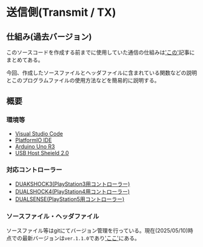 # 送信側(Transmit / TX)  

## 仕組み(過去バージョン)  

このソースコードを作成する前までに使用していた通信の仕組みは['この'](./controllerHome.md)記事にまとめてある。  

今回、作成したソースファイルとヘッダファイルに含まれている関数などの説明とこのプログラムファイルの使用方法などを簡易的に説明する。  

## 概要  

### 環境等  

* [Visual Studio Code](https://code.visualstudio.com/)  
* [PlatformIO IDE](../platformIO.md)  
* [Arduino Uno R3](https://docs.arduino.cc/hardware/uno-rev3/)  
* [USB Host Sheield 2.0](https://github.com/felis/USB_Host_Shield_2.0)  

### 対応コントローラー

* [DUAKSHOCK3(PlayStation3用コントローラー)](https://www.sony.com/ja/SonyInfo/design/gallery/CECH-ZC2/)  
* [DUALSHOCK4(PlayStation4用コントローラー)](https://www.playstation.com/ja-jp/accessories/dualshock-4-wireless-controller/)  
* [DUALSENSE(PlayStation5用コントローラー)](https://www.playstation.com/ja-jp/accessories/dualsense-wireless-controller/)  

### ソースファイル・ヘッダファイル  

ソースファイル等はgitにてバージョン管理を行っている。現在(2025/05/10)時点での最新バージョンは`ver.1.1.0`であり['ここ'](https://github.com/s2301089/Control_General/tree/ver.1.1.0/codes/arduino_controller/PlayStationController/src)にある。  
